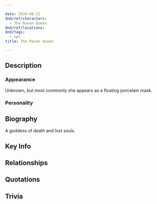 ```yaml
---

date: 2020-08-22
dnd/ref/characters:
  - The Raven Queen
dnd/ref/locations:
dnd/tags:
  - npc
title: The Raven Queen

---
```


## Description

### Appearance

Unknown, but most commonly she appears as a floating porcelain mask.

### Personality

## Biography

A goddess of death and lost souls.

## Key Info

## Relationships

## Quotations

## Trivia